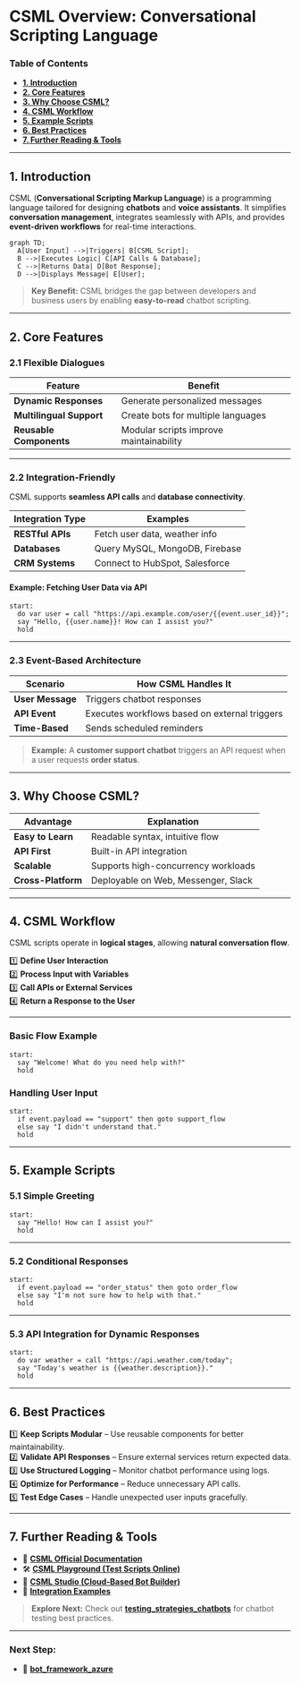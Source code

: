 # **CSML Overview: Conversational Scripting Language**
### **Table of Contents**

- [**1. Introduction**](#1-introduction)
- [**2. Core Features**](#2-core-features)
- [**3. Why Choose CSML?**](#3-why-choose-csml)
- [**4. CSML Workflow**](#4-csml-workflow)
- [**5. Example Scripts**](#5-example-scripts)
- [**6. Best Practices**](#6-best-practices)
- [**7. Further Reading & Tools**](#7-further-reading--tools)

---

## **1. Introduction**

CSML (**Conversational Scripting Markup Language**) is a programming language tailored for designing **chatbots** and **voice assistants**. It simplifies **conversation management**, integrates seamlessly with APIs, and provides **event-driven workflows** for real-time interactions.

```mermaid
graph TD;
  A[User Input] -->|Triggers| B[CSML Script];
  B -->|Executes Logic| C[API Calls & Database];
  C -->|Returns Data| D[Bot Response];
  D -->|Displays Message| E[User];
```

> **Key Benefit:** CSML bridges the gap between developers and business users by enabling **easy-to-read** chatbot scripting.

---

## **2. Core Features**

### **2.1 Flexible Dialogues**

|**Feature**|**Benefit**|
|---|---|
|**Dynamic Responses**|Generate personalized messages|
|**Multilingual Support**|Create bots for multiple languages|
|**Reusable Components**|Modular scripts improve maintainability|

---

### **2.2 Integration-Friendly**

CSML supports **seamless API calls** and **database connectivity**.

|**Integration Type**|**Examples**|
|---|---|
|**RESTful APIs**|Fetch user data, weather info|
|**Databases**|Query MySQL, MongoDB, Firebase|
|**CRM Systems**|Connect to HubSpot, Salesforce|

#### **Example: Fetching User Data via API**

```csml
start:
  do var user = call "https://api.example.com/user/{{event.user_id}}";
  say "Hello, {{user.name}}! How can I assist you?"
  hold
```

---

### **2.3 Event-Based Architecture**

|**Scenario**|**How CSML Handles It**|
|---|---|
|**User Message**|Triggers chatbot responses|
|**API Event**|Executes workflows based on external triggers|
|**Time-Based**|Sends scheduled reminders|

> **Example:** A **customer support chatbot** triggers an API request when a user requests **order status**.

---

## **3. Why Choose CSML?**

|**Advantage**|**Explanation**|
|---|---|
|**Easy to Learn**|Readable syntax, intuitive flow|
|**API First**|Built-in API integration|
|**Scalable**|Supports high-concurrency workloads|
|**Cross-Platform**|Deployable on Web, Messenger, Slack|

---

## **4. CSML Workflow**

CSML scripts operate in **logical stages**, allowing **natural conversation flow**.

1️⃣ **Define User Interaction**  
2️⃣ **Process Input with Variables**  
3️⃣ **Call APIs or External Services**  
4️⃣ **Return a Response to the User**

---

### **Basic Flow Example**

```csml
start:
  say "Welcome! What do you need help with?"
  hold
```

### **Handling User Input**

```csml
start:
  if event.payload == "support" then goto support_flow
  else say "I didn't understand that."
  hold
```

---

## **5. Example Scripts**

### **5.1 Simple Greeting**

```csml
start:
  say "Hello! How can I assist you?"
  hold
```

---

### **5.2 Conditional Responses**

```csml
start:
  if event.payload == "order_status" then goto order_flow
  else say "I'm not sure how to help with that."
  hold
```

---

### **5.3 API Integration for Dynamic Responses**

```csml
start:
  do var weather = call "https://api.weather.com/today";
  say "Today's weather is {{weather.description}}."
  hold
```

---

## **6. Best Practices**

1️⃣ **Keep Scripts Modular** – Use reusable components for better maintainability.  
2️⃣ **Validate API Responses** – Ensure external services return expected data.  
3️⃣ **Use Structured Logging** – Monitor chatbot performance using logs.  
4️⃣ **Optimize for Performance** – Reduce unnecessary API calls.  
5️⃣ **Test Edge Cases** – Handle unexpected user inputs gracefully.

---

## **7. Further Reading & Tools**

- 📖 [**CSML Official Documentation**](https://csml.dev/)
- 🛠️ [**CSML Playground (Test Scripts Online)**](https://playground.csml.dev/)
- 🚀 [**CSML Studio (Cloud-Based Bot Builder)**](https://studio.csml.dev/)
- 🔗 [**Integration Examples**](https://csml.dev/docs/integrations)

> **Explore Next:** Check out **[testing_strategies_chatbots](../03_Testing_and_Monitoring/testing_strategies_chatbots.md)** for chatbot testing best practices.

---

### **Next Step:**

- 📌 **[bot_framework_azure](bot_framework_azure.md)**